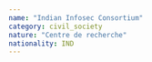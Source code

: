 ```yaml
---
name: "Indian Infosec Consortium"
category: civil_society
nature: "Centre de recherche"
nationality: IND
---
```

    